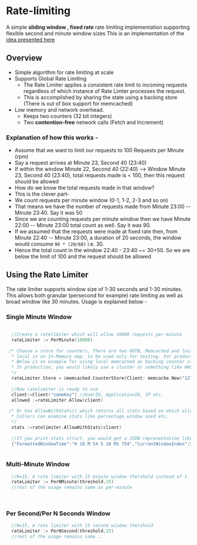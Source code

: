 # Rate-limiting
A simple __sliding window , fixed rate__ rate limiting implementation supporting flexible second and minute window sizes
This is an implementation of the [idea presented here](https://blog.cloudflare.com/counting-things-a-lot-of-different-things/)

## Overview
* Simple algorithm for rate limiting at scale
* Supports Global Rate Limiting 
    * The Rate Limiter applies a consistent rate limit to incoming requests regardless of which instance of Rate Limter processes the request. 
    * This is accomplished by sharing the state using a backing store (There is out of box support for memcached)
* Low memory and network overhead. 
    * Keeps two counters (32 bit integers) 
    * Two __contention-free__ network calls (Fetch and Increment)


### Explanation of how this works -
* Assume that we want to limit our requests to 100 Requests per Minute (rpm)
* Say a request arrives at Minute 23, Second 40 (23:40)
* If within the window Minute 22, Second 40 (22:40) --> Window Minute 23, Second 40 (23:40), total requests made is < 100, then this request should be allowed
* How do we know the total requests made in that window?
* This is the clever part-
* We count requests per minute window (0-1, 1-2, 2-3 and so on)
* That means we have the number of requests made from Minute 23:00 -- Minute 23:40. Say it was 50
* Since we are counting requests per minute window then we have Minute 22:00 -- Minute 23:00 total count as well. Say it was 90. 
* If we assumed that the requests were made at fixed rate then, from Minute 22:40 -- Minute 23:00, a duration of 20 seconds, the window would consume `90 * (20/60)` i.e. 30.
* Hence the total count in the window 22:40 - 23:40 ~= 30+50. So we are below the limit of 100 and the request should be allowed

## Using the Rate Limiter
The rate limiter supports window size of 1-30 seconds and 1-30 minutes. This allows both granular (persecond for example) rate limiting as well as broad window like 30 minutes. Usage is explained below -

### Single Minute Window
```go
  
  //Create a ratelimiter which will allow 10000 requests per minute
  rateLimiter := PerMinute(10000)
  
 /* Choose a store for counters, There are two OOTB, Memcached and local.
  * local is an In-Memory map, to be used only for testing. For production use Memcached. Its proven to work at scale.
  * Below is an example for using local memcached as backing counter store. 
  * In production, you would likely use a cluster or something like AWS Elasticache
  */
  rateLimiter.Store = &memcached.CounterStore{Client: memcache.New("127.0.0.1:11211")}
  
  //Now ratelimiter is ready to use
  client:=Client("someKey") //UserID, ApplicationID, IP etc.
  allowed :=rateLimiter.Allow(client)
  
 /* Or Use AllowWithStats() which returns all stats based on which allow/deny flag was set by the rate limiter
  * Callers can examine stats like percentage window used etc.
  */
  stats :=ratelimiter.AllowWithStats(client)
  
  //If you print stats struct, you would get a JSON representatino like below 
  {"FormattedWindowTime":"H 10 M 54 S 10 MS 754","CurrentWindowIndex":54,"CurrentCounter":51,"PreviousWindowIndex":53,"PreviousWindowUsedPercent":0.8333333,"PreviousWindowUseCount":0,"RollingCounter":51,"Allow":false}
  
```

### Multi-Minute Window
```go
  //N=15, A rate limiter with 15 minute window thershold instead of 1
  rateLimiter := PerNMinute(threshold,15)
  //rest of the usage remains same as per-minute
  
  
```
### Per Second/Per N Seconds Window
```go
  //N=15, A rate limiter with 15 second window thershold
  rateLimiter := PerNSecond(threshold,15)
  //rest of the usage remains same ..
  
  
```
